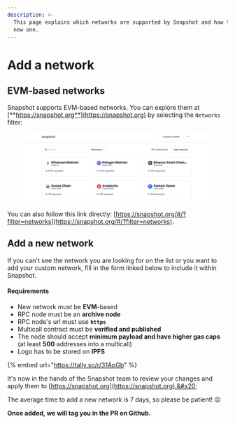 ```yaml
---
description: >-
  This page explains which networks are supported by Snapshot and how to add a
  new one.
---
```


# Add a network

## EVM-based networks

Snapshot supports EVM-based networks. You can explore them at [**https://snapshot.org**](https://snapshot.org) by selecting the `Networks` filter:

<figure><img src="../.gitbook/assets/image (116).png" alt=""><figcaption></figcaption></figure>

You can also follow this link directly: [https://snapshot.org/#/?filter=networks](https://snapshot.org/#/?filter=networks).

## Add a new network

If you can't see the network you are looking for on the list or you want to add your custom network, fill in the form linked below to include it within Snapshot.

#### Requirements

* New network must be **EVM**-based
* RPC node must be an **archive node**
* RPC node's url must use **`https`**&#x20;
* Multicall contract must be **verified and published**&#x20;
* The node should accept **minimum payload and have higher gas caps** (at least **500** addresses into a multicall)
* Logo has to be stored on **IPFS**

{% embed url="https://tally.so/r/31ApGb" %}

It's now in the hands of the Snapshot team to review your changes and apply them to [https://snapshot.org](https://snapshot.org).&#x20;

The average time to add a new network is 7 days, so please be patient! 😉

**Once added, we will tag you in the PR on Github.**
